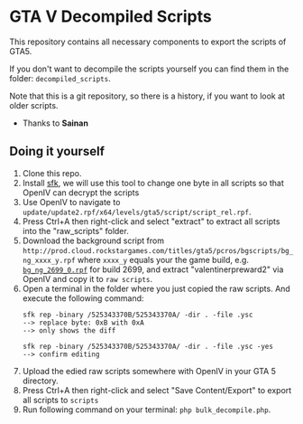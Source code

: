 # GTA V Decompiled Scripts

This repository contains all necessary components to export the scripts of GTA5.

If you don't want to decompile the scripts yourself you can find them in the folder: `decompiled_scripts`.

Note that this is a git repository, so there is a history, if you want to look at older scripts.

- Thanks to **Sainan**

## Doing it yourself

1. Clone this repo.
2. Install [sfk](http://stahlworks.com/downloads.html), we will use this tool to change one byte in all scripts so that OpenIV can decrypt the scripts
3. Use OpenIV to navigate to `update/update2.rpf/x64/levels/gta5/script/script_rel.rpf`.
4. Press Ctrl+A then right-click and select "extract" to extract all scripts into the "raw_scripts" folder.
5. Download the background script from `http://prod.cloud.rockstargames.com/titles/gta5/pcros/bgscripts/bg_ng_xxxx_y.rpf` where `xxxx_y` equals your the game build, e.g. [`bg_ng_2699_0.rpf`](http://prod.cloud.rockstargames.com/titles/gta5/pcros/bgscripts/bg_ng_2699_0.rpf) for build 2699, and extract "valentinerpreward2" via OpenIV and copy it to ``raw scripts``.
6. Open a terminal in the folder where you just copied the raw scripts. And execute the following command: 
    ```
    sfk rep -binary /525343370B/525343370A/ -dir . -file .ysc
    --> replace byte: 0xB with 0xA
    --> only shows the diff

    sfk rep -binary /525343370B/525343370A/ -dir . -file .ysc -yes
    --> confirm editing
    ```
7. Upload the edied raw scripts somewhere with OpenIV in your GTA 5 directory. 
8. Press Ctrl+A then right-click and select "Save Content/Export" to export all scripts to ``scripts``
9. Run following command on your terminal: `php bulk_decompile.php`.
